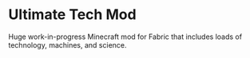 # Ultimate Tech Mod
Huge work-in-progress Minecraft mod for Fabric that includes loads of technology, machines, and science.
